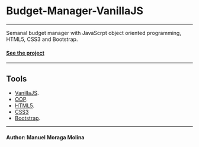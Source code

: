 ﻿# Budget-Manager-VanillaJS
***


Semanal budget manager with JavaScrpt object oriented programming, HTML5, CSS3 and Bootstrap.



#### [See the project](https://presupuesto-semanal-con-js-y-bootstrap.netlify.app/)
***

## Tools
* [VanillaJS](https://es.reactjs.org/).
* [OOP](https://developer.mozilla.org/en-US/docs/Learn/JavaScript/Objects/Object-oriented_JS).
* [HTML5](https://developer.mozilla.org/en-US/docs/Web/Guide/HTML/HTML5).
* [CSS3](https://developer.mozilla.org/en-US/docs/Web/CSS)
* [Bootstrap](https://getbootstrap.com/).
***

#### Author: Manuel Moraga Molina
